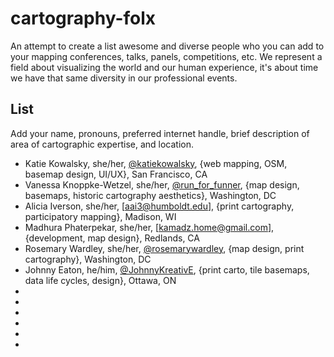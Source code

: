 # cartography-folx
An attempt to create a list awesome and diverse people who you can add to your mapping conferences, talks, panels, competitions, etc. We represent a field about visualizing the world and our human experience, it's about time we have that same diversity in our professional events.

## List 
Add your name, pronouns, preferred internet handle, brief description of area of cartographic expertise, and location.

- Katie Kowalsky, she/her, [@katiekowalsky](https://twitter.com/katiekowalsky), {web mapping, OSM, basemap design, UI/UX}, San Francisco, CA
- Vanessa Knoppke-Wetzel, she/her, [@run_for_funner](https://twitter.com/run_for_funner), {map design, basemaps, historic cartography aesthetics}, Washington, DC
- Alicia Iverson, she/her, [aai3@humboldt.edu], {print cartography, participatory mapping}, Madison, WI
- Madhura Phaterpekar, she/her, [kamadz.home@gmail.com], {development, map design}, Redlands, CA
- Rosemary Wardley, she/her, [@rosemarywardley](https://twitter.com/RosemaryWardley), {map design, print cartography}, Washington, DC
- Johnny Eaton, he/him, [@JohnnyKreativE](https://twitter.com/JohnnyKreativE), {print carto, tile basemaps, data life cycles, design}, Ottawa, ON
- 
- 
- 
- 
- 
- 

